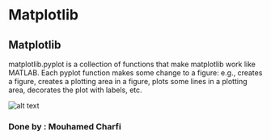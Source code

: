 # Matplotlib

## Matplotlib

 matplotlib.pyplot is a collection of functions that make matplotlib work like MATLAB. Each pyplot function makes some change to a figure: e.g., creates a figure, creates a plotting area in a figure, plots some lines in a plotting area, decorates the plot with labels, etc.

 
 ![alt text](https://i2.wp.com/www.gnuband.org/wp-content/uploads/2017/12/xkcd_matplotlib_styles_gallery.png?resize=625%2C400)

### Done by : Mouhamed Charfi